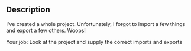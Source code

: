 ## Description
I've created a whole project. Unfortunately, I forgot to import a few things and export a few others. Woops!

Your job: Look at the project and supply the correct imports and exports

